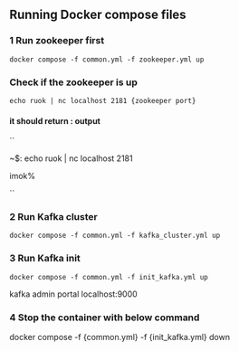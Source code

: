 ## Running Docker compose files


### 1 Run zookeeper first

`
docker compose -f common.yml -f zookeeper.yml up
`

### Check if the zookeeper is up

`
echo ruok | nc localhost 2181 {zookeeper port}
`
#### it should return : output
``

~$: echo ruok | nc localhost 2181

imok%

``
### 2 Run Kafka cluster
`
docker compose -f common.yml -f kafka_cluster.yml up
`


### 3 Run Kafka init
`
docker compose -f common.yml -f init_kafka.yml up
`

kafka admin portal
localhost:9000

### 4 Stop the container with below command
docker compose -f {common.yml} -f {init_kafka.yml} down